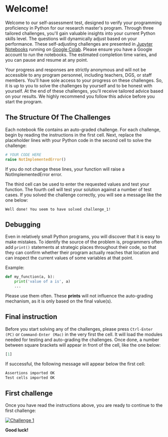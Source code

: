 # Welcome!

Welcome to our self-assessment test, designed to verify your programming proficiency in Python for our research master's program. Through three tailored challenges, you'll gain valuable insights into your current Python skills level. The questions will dynamically adjust based on your performance.
These self-adjusting challenges are presented in [Jupyter Notebooks](https://jupyter.org) running on [Google Colab](https://colab.research.google.com/). Please ensure you have a Google account to run the notebooks. The estimated completion time varies, and you can pause and resume at any point. 

Your progress and responses are strictly anonymous and will not be accessible to any program personnel, including teachers, DGS, or staff members. You'll have sole access to your progress on these challenges. So, it is up to you to solve the challenges by yourself and to be honest with yourself. At the end of these challenges, you'll receive tailored advice based on your results. We highly recommend you follow this advice before you start the program. 

## The Structure Of The Challenges
Each notebook file contains an auto-graded challenge. For each challenge, begin by reading the instructions in the first cell. Next, replace the placeholder lines with your Python code in the second cell to solve the challenge:
```python
# YOUR CODE HERE
raise NotImplementedError()
```
If you do not change these lines, your function will raise a NotImplementedError error.

The third cell can be used to enter the requested values and test your function. The fourth cell will test your solution against a number of test cases. If you solved the challenge correctly, you will see a message like the one below:
```
Well done! You seem to have solved challenge_1!
```

## Debugging
Even in relatively small Python programs, you will discover that it is easy to make mistakes. To identify the source of the problem is, programmers often add `print()` statements at strategic places throughout their code, so that they can confirm whether their program actually reaches that location and can inspect the current values of some variables at that point.

Example:
```python
def my_function(a, b):
    print('value of a is', a)
    ...
```

Please use them often. These **prints** will not influence the auto-grading mechanism, as it is only based on the final value(s).

## Final instruction

Before you start solving any of the challenges, please press `Ctrl-Enter (PC)` or `Command-Enter (Mac)` in the very first the cell. It will load the modules needed for testing and auto-grading the challenges. Once done, a number between square brackets will appear in front of the cell, like the one below:
```python
[1]
```
If successful, the following message will appear below the first cell:
```python
Assertions imported OK
Test cells imported OK
```

## First challenge

Once you have read the instructions above, you are ready to continue to the first challenge:

<a href="https://colab.research.google.com/github/jjengelberts/precourse-test/blob/main/Challenge1.ipynb" target="_parent"><img src="https://colab.research.google.com/assets/colab-badge.svg" alt="Challenge 1"/></a>

**Good luck!**
